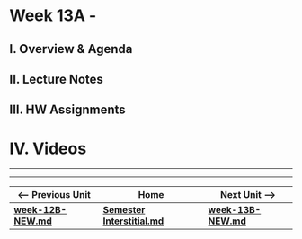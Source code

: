 # Week 13A - 

## I. Overview & Agenda

## II. Lecture Notes

## III. HW Assignments

# IV. Videos

<hr><hr>

| <-- Previous Unit | Home | Next Unit -->
| --- | --- | --- 
| [**week-12B-NEW.md**](week-12B-NEW.md)    |  [**Semester Interstitial.md**](../interstitial.md.md) | [**week-13B-NEW.md**](week-13B-NEW.md)
